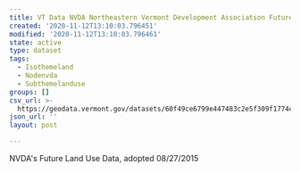 ```yaml
---
title: VT Data NVDA Northeastern Vermont Development Association Future Land Use
created: '2020-11-12T13:10:03.796451'
modified: '2020-11-12T13:10:03.796461'
state: active
type: dataset
tags:
  - Isothemeland
  - Nodenvda
  - Subthemelanduse
groups: []
csv_url: >-
  https://geodata.vermont.gov/datasets/60f49ce6799e447483c2e5f309f1774c_0.csv?outSR=%7B%22latestWkid%22%3A3857%2C%22wkid%22%3A102100%7D
json_url: ''
layout: post

---
```

NVDA's Future Land Use Data, adopted 08/27/2015
